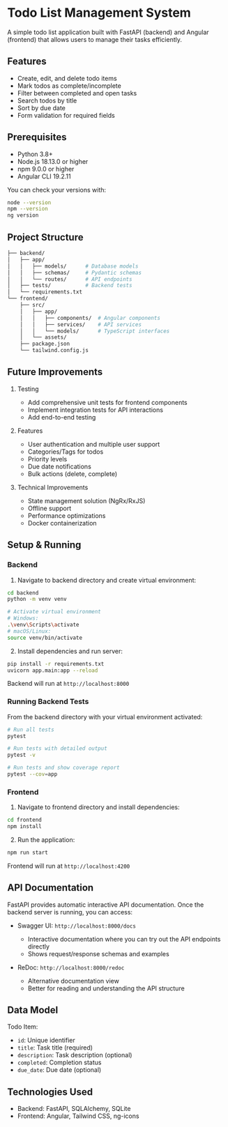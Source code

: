 # Todo List Management System

A simple todo list application built with FastAPI (backend) and Angular (frontend) that allows users to manage their tasks efficiently.

## Features

- Create, edit, and delete todo items
- Mark todos as complete/incomplete
- Filter between completed and open tasks
- Search todos by title
- Sort by due date
- Form validation for required fields

## Prerequisites

- Python 3.8+
- Node.js 18.13.0 or higher
- npm 9.0.0 or higher
- Angular CLI 19.2.11

You can check your versions with:

```bash
node --version
npm --version
ng version
```

## Project Structure

```bash
├── backend/
│   ├── app/
│   │   ├── models/      # Database models
│   │   ├── schemas/     # Pydantic schemas
│   │   └── routes/      # API endpoints
│   ├── tests/           # Backend tests
│   └── requirements.txt
└── frontend/
    ├── src/
    │   ├── app/
    │   │   ├── components/  # Angular components
    │   │   ├── services/    # API services
    │   │   └── models/      # TypeScript interfaces
    │   └── assets/
    ├── package.json
    └── tailwind.config.js
```

## Future Improvements

1. Testing

   - Add comprehensive unit tests for frontend components
   - Implement integration tests for API interactions
   - Add end-to-end testing

2. Features

   - User authentication and multiple user support
   - Categories/Tags for todos
   - Priority levels
   - Due date notifications
   - Bulk actions (delete, complete)

3. Technical Improvements
   - State management solution (NgRx/RxJS)
   - Offline support
   - Performance optimizations
   - Docker containerization

## Setup & Running

### Backend

1. Navigate to backend directory and create virtual environment:

```bash
cd backend
python -m venv venv

# Activate virtual environment
# Windows:
.\venv\Scripts\activate
# macOS/Linux:
source venv/bin/activate
```

2. Install dependencies and run server:

```bash
pip install -r requirements.txt
uvicorn app.main:app --reload
```

Backend will run at `http://localhost:8000`

### Running Backend Tests

From the backend directory with your virtual environment activated:

```bash
# Run all tests
pytest

# Run tests with detailed output
pytest -v

# Run tests and show coverage report
pytest --cov=app
```

### Frontend

1. Navigate to frontend directory and install dependencies:

```bash
cd frontend
npm install
```

2. Run the application:

```bash
npm run start
```

Frontend will run at `http://localhost:4200`

## API Documentation

FastAPI provides automatic interactive API documentation. Once the backend server is running, you can access:

- Swagger UI: `http://localhost:8000/docs`

  - Interactive documentation where you can try out the API endpoints directly
  - Shows request/response schemas and examples

- ReDoc: `http://localhost:8000/redoc`
  - Alternative documentation view
  - Better for reading and understanding the API structure

## Data Model

Todo Item:

- `id`: Unique identifier
- `title`: Task title (required)
- `description`: Task description (optional)
- `completed`: Completion status
- `due_date`: Due date (optional)

## Technologies Used

- Backend: FastAPI, SQLAlchemy, SQLite
- Frontend: Angular, Tailwind CSS, ng-icons
